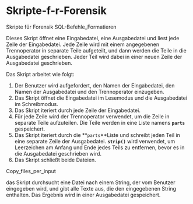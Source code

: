 # Skripte-f-r-Forensik
Skripte für Forensik
SQL-Befehle_Formatieren

Dieses Skript öffnet eine Eingabedatei, eine Ausgabedatei und liest jede Zeile der Eingabedatei. Jede Zeile wird mit einem angegebenen Trennoperator in separate Teile aufgeteilt, und dann werden die Teile in die Ausgabedatei geschrieben. Jeder Teil wird dabei in einer neuen Zeile der Ausgabedatei geschrieben.

Das Skript arbeitet wie folgt:

1. Der Benutzer wird aufgefordert, den Namen der Eingabedatei, den Namen der Ausgabedatei und den Trennoperator einzugeben.
2. Das Skript öffnet die Eingabedatei im Lesemodus und die Ausgabedatei im Schreibmodus.
3. Das Skript iteriert durch jede Zeile der Eingabedatei.
4. Für jede Zeile wird der Trennoperator verwendet, um die Zeile in separate Teile aufzuteilen. Die Teile werden in eine Liste namens **`parts`** gespeichert.
5. Das Skript iteriert durch die **`parts`**Liste und schreibt jeden Teil in eine separate Zeile der Ausgabedatei. **`strip()`** wird verwendet, um Leerzeichen am Anfang und Ende jedes Teils zu entfernen, bevor es in die Ausgabedatei geschrieben wird.
6. Das Skript schließt beide Dateien.

Copy_files_per_input

das Skript durchsucht  eine Datei nach einem String, der vom Benutzer eingegeben wird, und gibt alle Texte aus, die den eingegebenen String enthalten. Das Ergebnis wird in einer Ausgabedatei gespeichert.
